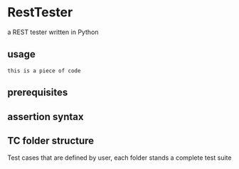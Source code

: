 # RestTester
a REST tester written in Python

## usage

```
this is a piece of code
```


## prerequisites


## assertion syntax


## TC folder structure
Test cases that are defined by user, each folder stands a complete test suite
